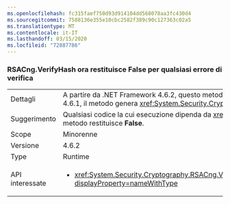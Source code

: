 ```yaml
---
ms.openlocfilehash: fc315faef750d93d914104dd568078aa3fc430d4
ms.sourcegitcommit: 7588136e355e10cbc2582f389c90c127363c02a5
ms.translationtype: MT
ms.contentlocale: it-IT
ms.lasthandoff: 03/15/2020
ms.locfileid: "72887786"
---
```

### <a name="rsacngverifyhash-now-returns-false-for-any-verification-failure"></a>RSACng.VerifyHash ora restituisce False per qualsiasi errore di verifica

|   |   |
|---|---|
|Dettagli|A partire da .NET Framework 4.6.2, questo metodo restituisce **False** se la firma stessa non è formattata correttamente. Ora restituisce false per qualsiasi errore di verifica. In .NET Framework 4.6 e 4.6.1, il metodo genera <xref:System.Security.Cryptography.CryptographicException?displayProperty=name> se non è formattata correttamente la firma stessa.|
|Suggerimento|Qualsiasi codice la cui esecuzione dipenda da <xref:System.Security.Cryptography.CryptographicException?displayProperty=name> deve invece essere eseguito se la convalida non va a buon fine e il metodo restituisce **False**.|
|Scope|Minorenne|
|Versione|4.6.2|
|Type|Runtime|
|API interessate|<ul><li><xref:System.Security.Cryptography.RSACng.VerifyHash(System.Byte[],System.Byte[],System.Security.Cryptography.HashAlgorithmName,System.Security.Cryptography.RSASignaturePadding)?displayProperty=nameWithType></li></ul>|
